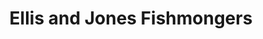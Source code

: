 ---
title: "Ellis and Jones Fishmongers"
url: /greenwich/ellis-and-jones-fishmongers/
shop: seafood
---